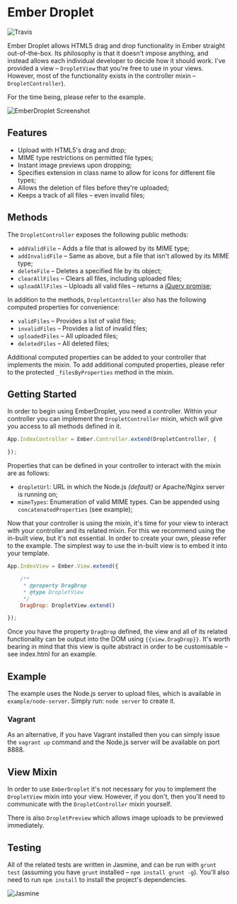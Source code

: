 Ember Droplet
=============

<img src="https://api.travis-ci.org/Wildhoney/EmberDroplet.png" alt="Travis" />

Ember Droplet allows HTML5 drag and drop functionality in Ember straight out-of-the-box. Its philosophy is that it doesn't
impose anything, and instead allows each individual developer to decide how it should work. I've provided a view &ndash; `DropletView`
that you're free to use in your views. However, most of the functionality exists in the controller mixin &ndash; `DropletController`).

For the time being, please refer to the example.

<img src="http://i.imgur.com/D07KQOl.png" alt="EmberDroplet Screenshot" />

Features
-------------

 * Upload with HTML5's drag and drop;
 * MIME type restrictions on permitted file types;
 * Instant image previews upon dropping;
 * Specifies extension in class name to allow for icons for different file types;
 * Allows the deletion of files before they're uploaded;
 * Keeps a track of all files &ndash; even invalid files;

Methods
-------------

The `DropletController` exposes the following public methods:

 * `addValidFile` &ndash; Adds a file that is allowed by its MIME type;
 * `addInvalidFile` &ndash; Same as above, but a file that isn't allowed by its MIME type;
 * `deleteFile` &ndash; Deletes a specified file by its object;
 * `clearAllFiles` &ndash; Clears all files, including uploaded files;
 * `uploadAllFiles` &ndash; Uploads all valid files &ndash; returns a <a href="http://api.jquery.com/deferred.promise/" target="_blank">jQuery promise</a>;

In addition to the methods, `DropletController` also has the following computed properties for convenience:

 * `validFiles` &ndash; Provides a list of valid files;
 * `invalidFiles` &ndash; Provides a list of invalid files;
 * `uploadedFiles` &ndash; All uploaded files;
 * `deletedFiles` &ndash; All deleted files;

Additional computed properties can be added to your controller that implements the mixin. To add additional computed properties,
please refer to the protected `_filesByProperties` method in the mixin.

Getting Started
-------------

In order to begin using EmberDroplet, you need a controller. Within your controller you can implement the `DropletController` mixin, which will give you access to all methods defined in it.

```javascript
App.IndexController = Ember.Controller.extend(DropletController, {

});
```

Properties that can be defined in your controller to interact with the mixin are as follows:

 * `dropletUrl`: URL in which the Node.js <em>(default)</em> or Apache/Nginx server is running on;
 * `mimeTypes`: Enumeration of valid MIME types. Can be appended using `concatenatedProperties` (see example);

Now that your controller is using the mixin, it's time for your view to interact with your controller and its related mixin. For this we recommend using the in-built view, but it's not essential. In order to create your own, please refer to the example. The simplest way to use the in-built view is to embed it into your template.

```javascript
App.IndexView = Ember.View.extend({

    /**
     * @property DragDrop
     * @type DropletView
     */
    DragDrop: DropletView.extend()

});
```

Once you have the property `DragDrop` defined, the view and all of its related functionality can be output into the DOM using `{{view.DragDrop}}`. It's worth bearing in mind that this view is quite abstract in order to be customisable &ndash; see index.html for an example.

Example
-------------

The example uses the Node.js server to upload files, which is available in `example/node-server`. Simply run: `node server` to create it.

<h3>Vagrant</h3>

As an alternative, if you have Vagrant installed then you can simply issue the `vagrant up` command and the Node.js server will be available on port 8888.

View Mixin
-------------

In order to use `EmberDroplet` it's not necessary for you to implement the `DropletView` mixin into your view. However, if you don't, then you'll need to communicate with the `DropletController` mixin yourself.

There is also `DropletPreview` which allows image uploads to be previewed immediately.

Testing
-------------

All of the related tests are written in Jasmine, and can be run with `grunt test` (assuming you have `grunt` installed &ndash; `npm install grunt -g`). You'll also need to run `npm install` to install the project's dependencies.

<img src="http://pivotal.github.io/jasmine/images/jasmine_logo.png" alt="Jasmine" />